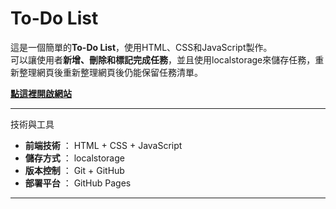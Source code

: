 # To-Do List

這是一個簡單的**To-Do List**，使用HTML、CSS和JavaScript製作。<br>
可以讓使用者**新增、刪除和標記完成任務**，並且使用localstorage來儲存任務，重新整理網頁後重新整理網頁後仍能保留任務清單。

**[點這裡開啟網站](https://1109lun.github.io/graduate0_practice1/)**

---

技術與工具

- **前端技術** ： HTML + CSS + JavaScript
- **儲存方式** ： localstorage
- **版本控制** ： Git + GitHub
- **部署平台** ： GitHub Pages

---
